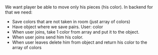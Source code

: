 We want player be able to move only his pieces (his color).
In backend for that we need:
- Save colors that are not taken in room (just array of colors)
- Have object where we save pairs. User: color
- When user joins, take 1 color from array and put it to the object.
- When user joins send him his color.
- When user leaves delete him from object and return his color to the array of colors
